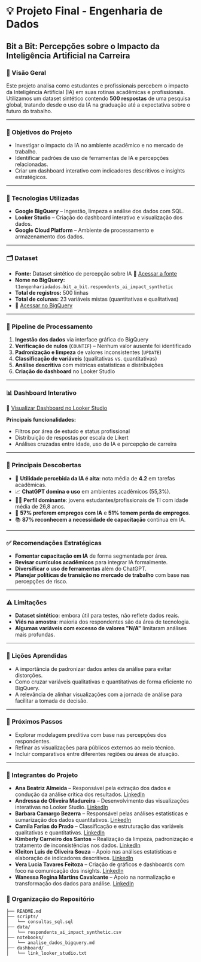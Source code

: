 
# 💡 Projeto Final - Engenharia de Dados  
## **Bit a Bit: Percepções sobre o Impacto da Inteligência Artificial na Carreira**

### 📌 Visão Geral

Este projeto analisa como estudantes e profissionais percebem o impacto da Inteligência Artificial (IA) em suas rotinas acadêmicas e profissionais. Utilizamos um dataset sintético contendo **500 respostas** de uma pesquisa global, tratando desde o uso da IA na graduação até a expectativa sobre o futuro do trabalho.

---

### 🎯 Objetivos do Projeto

- Investigar o impacto da IA no ambiente acadêmico e no mercado de trabalho.
- Identificar padrões de uso de ferramentas de IA e percepções relacionadas.
- Criar um dashboard interativo com indicadores descritivos e insights estratégicos.

---

### 🧰 Tecnologias Utilizadas

- **Google BigQuery** – Ingestão, limpeza e análise dos dados com SQL.
- **Looker Studio** – Criação do dashboard interativo e visualização dos dados.
- **Google Cloud Platform** – Ambiente de processamento e armazenamento dos dados.

---

### 🗂️ Dataset

- **Fonte:** Dataset sintético de percepção sobre IA  🔗 [Acessar a fonte](https://www.kaggle.com/datasets/ahmadindragiri/ai-and-future-careers-synthetic-survey-data)
- **Nome no BigQuery:** `t1engenhariadados.bit_a_bit.respondents_ai_impact_synthetic`  
- **Total de registros:** 500 linhas  
- **Total de colunas:** 23 variáveis mistas (quantitativas e qualitativas)  
- 🔗 [Acessar no BigQuery](https://console.cloud.google.com/bigquery?ws=!1m4!1m3!3m2!1st1engenhariadados!2sbit_a_bit)

---

### 🔄 Pipeline de Processamento

1. **Ingestão dos dados** via interface gráfica do BigQuery
2. **Verificação de nulos** (`COUNTIF`) – Nenhum valor ausente foi identificado
3. **Padronização e limpeza** de valores inconsistentes (`UPDATE`)
4. **Classificação de variáveis** (qualitativas vs. quantitativas)
5. **Análise descritiva** com métricas estatísticas e distribuições
6. **Criação do dashboard** no Looker Studio

---

### 📊 Dashboard Interativo

🔗 [Visualizar Dashboard no Looker Studio](https://lookerstudio.google.com/reporting/e0671a4d-0883-4821-9d81-90a58b2c00bd)

**Principais funcionalidades:**
- Filtros por área de estudo e status profissional
- Distribuição de respostas por escala de Likert
- Análises cruzadas entre idade, uso de IA e percepção de carreira

---

### 📌 Principais Descobertas

- 🧠 **Utilidade percebida da IA é alta**: nota média de **4.2** em tarefas acadêmicas.
- 📈 **ChatGPT domina o uso** em ambientes acadêmicos (55,3%).
- 👩‍🎓 **Perfil dominante**: jovens estudantes/profissionais de TI com idade média de 26,8 anos.
- 💼 **57% preferem empregos com IA** e **51% temem perda de empregos**.
- 📚 **87% reconhecem a necessidade de capacitação** contínua em IA.

---

### ✅ Recomendações Estratégicas

- **Fomentar capacitação em IA** de forma segmentada por área.
- **Revisar currículos acadêmicos** para integrar IA formalmente.
- **Diversificar o uso de ferramentas** além do ChatGPT.
- **Planejar políticas de transição no mercado de trabalho** com base nas percepções de risco.

---

### ⚠️ Limitações

- **Dataset sintético**: embora útil para testes, não reflete dados reais.
- **Viés na amostra**: maioria dos respondentes são da área de tecnologia.
- **Algumas variáveis com excesso de valores "N/A"** limitaram análises mais profundas.

---

### 🧠 Lições Aprendidas

- A importância de padronizar dados antes da análise para evitar distorções.
- Como cruzar variáveis qualitativas e quantitativas de forma eficiente no BigQuery.
- A relevância de alinhar visualizações com a jornada de análise para facilitar a tomada de decisão.

---

### 🚀 Próximos Passos

- Explorar modelagem preditiva com base nas percepções dos respondentes.
- Refinar as visualizações para públicos externos ao meio técnico.
- Incluir comparativos entre diferentes regiões ou áreas de atuação.

---

### 👥 Integrantes do Projeto

- **Ana Beatriz Almeida** – Responsável pela extração dos dados e condução da análise crítica dos resultados. [LinkedIn](https://www.linkedin.com/in/ana-beatriz-almeida-dados/)
- **Andressa de Oliveira Madureira** – Desenvolvimento das visualizações interativas no Looker Studio. [LinkedIn](https://www.linkedin.com/in/andressa-omadureira)
- **Barbara Camargo Bezerra** – Responsável pelas análises estatísticas e sumarização dos dados quantitativos. [LinkedIn](https://www.linkedin.com/in/bcb-bcb)
- **Camila Farias do Prado** – Classificação e estruturação das variáveis qualitativas e quantitativas. [LinkedIn](https://www.linkedin.com/in/camilafprado)
- **Kimberly Carneiro dos Santos** – Realização da limpeza, padronização e tratamento de inconsistências nos dados. [LinkedIn](https://www.linkedin.com/in/kimberly-carneiro-santos)
- **Kleiton Luis de Oliveira Souza** – Apoio nas análises estatísticas e elaboração de indicadores descritivos. [LinkedIn](https://www.linkedin.com/in/kleitonluis)
- **Vera Lucia Tavares Feitoza** – Criação de gráficos e dashboards com foco na comunicação dos insights. [LinkedIn](https://www.linkedin.com/in/vera-lúcia-tavares-feitoza-ba66a0131)
- **Wanessa Regina Martins Cavalcante** – Apoio na normalização e transformação dos dados para análise. [LinkedIn](https://www.linkedin.com/in/psicare-wancavalcanti)

### 📂 Organização do Repositório

```
├── README.md
├── scripts/
│   └── consultas_sql.sql
├── data/
│   └── respondents_ai_impact_synthetic.csv
├── notebooks/
│   └── analise_dados_bigquery.md
├── dashboard/
│   └── link_looker_studio.txt
```